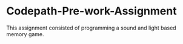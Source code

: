 # Codepath-Pre-work-Assignment
This assignment consisted of programming a sound and light based memory game.
